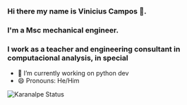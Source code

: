 ### Hi there my name is Vinicius Campos 👋.
### I'm a Msc mechanical engineer.
### I work as a teacher and engineering consultant in computacional analysis, in special   

- 🔭 I’m currently working on python dev
- 😄 Pronouns: He/Him

![Karanalpe Status](https://github-readme-stats.vercel.app/api?username=karanalpe&show_icons=true)
